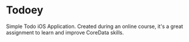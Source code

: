 # Todoey

Simple Todo iOS Application. 
Created during an online course, it's a great assignment to learn and improve CoreData skills.
